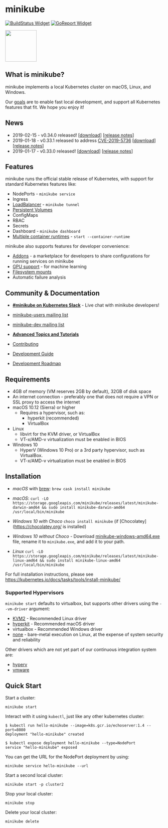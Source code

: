 # minikube

[![BuildStatus Widget]][BuildStatus Result]
[![GoReport Widget]][GoReport Status]

[BuildStatus Result]: https://travis-ci.org/kubernetes/minikube
[BuildStatus Widget]: https://travis-ci.org/kubernetes/minikube.svg?branch=master

[GoReport Status]: https://goreportcard.com/report/github.com/kubernetes/minikube
[GoReport Widget]: https://goreportcard.com/badge/github.com/kubernetes/minikube

<img src="https://github.com/kubernetes/minikube/raw/master/logo/logo.png" width="100">

## What is minikube?

minikube implements a local Kubernetes cluster on macOS, Linux, and Windows. 

Our [goals](https://github.com/kubernetes/minikube/blob/master/docs/contributors/principles.md) are to enable fast local development, and support all Kubernetes features that fit. We hope you enjoy it!

## News

* 2019-02-15 - v0.34.0 released! [[download](https://github.com/kubernetes/minikube/releases/tag/v0.34.0)] [[release notes](https://github.com/kubernetes/minikube/blob/master/CHANGELOG.md#version-0340---2019-02-15)]
* 2019-01-18 - v0.33.1 released to address [CVE-2019-5736](https://www.openwall.com/lists/oss-security/2019/02/11/2) [[download](https://github.com/kubernetes/minikube/releases/tag/v0.33.1)] [[release notes](https://github.com/kubernetes/minikube/blob/master/CHANGELOG.md#version-0331---2019-01-18)]
* 2019-01-17 - v0.33.0 released! [[download](https://github.com/kubernetes/minikube/releases/tag/v0.33.0)] [[release notes](https://github.com/kubernetes/minikube/blob/master/CHANGELOG.md#version-0330---2019-01-17)]

## Features

minikube runs the official stable release of Kubernetes, with support for standard Kubernetes features like:

* NodePorts - `minikube service`
* Ingress
* [LoadBalancer](https://github.com/kubernetes/minikube/blob/master/docs/tunnel.md) - `minikube tunnel` 
* [Persistent Volumes](https://github.com/kubernetes/minikube/blob/master/docs/persistent_volumes.md)
* ConfigMaps
* RBAC
* Secrets
* Dashboard - `minikube dashboard`
* [Multiple container runtimes](https://github.com/kubernetes/minikube/blob/master/docs/alternative_runtimes.md) - `start --container-runtime`

minikube also supports features for developer convenience:

* [Addons](https://github.com/kubernetes/minikube/blob/master/docs/addons.md) - a marketplace for developers to share configurations for running services on minikube
* [GPU support](https://github.com/kubernetes/minikube/blob/master/docs/gpu.md) - for machine learning
* [Filesystem mounts](https://github.com/kubernetes/minikube/blob/master/docs/host_folder_mount.md)
* Automatic failure analysis

## Community & Documentation

* [**#minikube on Kubernetes Slack**](https://kubernetes.slack.com) - Live chat with minikube developers!
* [minikube-users mailing list](https://groups.google.com/forum/#!forum/minikube-users)
* [minikube-dev mailing list](https://groups.google.com/forum/#!forum/minikube-dev)

* [**Advanced Topics and Tutorials**](https://github.com/kubernetes/minikube/blob/master/docs/README.md)
* [Contributing](https://github.com/kubernetes/minikube/blob/master/CONTRIBUTING.md)
* [Development Guide](https://github.com/kubernetes/minikube/blob/master/docs/contributors/README.md)
* [Development Roadmap](https://github.com/kubernetes/minikube/blob/master/docs/contributors/roadmap.md)

## Requirements

* 4GB of memory (VM reserves 2GB by default), 32GB of disk space
* An internet connection - preferably one that does not require a VPN or SSL proxy to access the internet
* macOS 10.12 (Sierra) or higher
  * Requires a hypervisor, such as:
     * hyperkit (recommended)
     * VirtualBox
* Linux
  * libvirt for the KVM driver, or VirtualBox
  * VT-x/AMD-v virtualization must be enabled in BIOS
* Windows 10
  * HyperV (Windows 10 Pro) or a 3rd party hypervisor, such as VirtualBox.
  * VT-x/AMD-v virtualization must be enabled in BIOS

## Installation

* *macOS* with [brew](https://brew.sh/): `brew cask install minikube`
* *macOS*: `curl -LO https://storage.googleapis.com/minikube/releases/latest/minikube-darwin-amd64 && sudo install minikube-darwin-amd64 /usr/local/bin/minikube`

* *Windows 10 with Choco* `choco install minikube` (if [Chocolatey](https://chocolatey.org/ is installed)
* *Windows 10 without Choco* - Download [minikube-windows-amd64.exe](https://storage.googleapis.com/minikube/releases/latest/minikube-windows-amd64.exe) file, rename it to `minikube.exe`, and add it to your path.

* *Linux* `curl -LO https://storage.googleapis.com/minikube/releases/latest/minikube-linux-amd64 && sudo install minikube-linux-amd64 /usr/local/bin/minikube`

For full installation instructions, please see https://kubernetes.io/docs/tasks/tools/install-minikube/

### Supported Hypervisors

`minikube start` defaults to virtualbox, but supports other drivers using the `--vm-driver` argument:

* [KVM2](https://github.com/kubernetes/minikube/blob/master/docs/drivers.md#kvm2-driver) - Recommended Linux driver
* [hyperkit](https://github.com/kubernetes/minikube/blob/master/docs/drivers.md#hyperkit-driver) - Recommended macOS driver
* virtualbox - Recommended Windows driver
* [none](https://github.com/kubernetes/minikube/blob/master/docs/vmdriver-none.md) - bare-metal execution on Linux, at the expense of system security and reliability

Other drivers which are not yet part of our continuous integration system are:

* [hyperv](https://github.com/kubernetes/minikube/blob/master/docs/drivers.md#hyperV-driver)
* [vmware](https://github.com/kubernetes/minikube/blob/master/docs/drivers.md#vmware-unified-driver)

## Quick Start

Start a cluster:

`minikube start`

Interact with it using `kubectl`, just like any other kubernetes cluster:


```
$ kubectl run hello-minikube --image=k8s.gcr.io/echoserver:1.4 --port=8080
deployment "hello-minikube" created

$ kubectl expose deployment hello-minikube --type=NodePort
service "hello-minikube" exposed
```

You can get the URL for the NodePort deployment by using:

`minikube service hello-minikube --url`

Start a second local cluster:

`minikube start -p cluster2`

Stop your local cluster:

`minikube stop`

Delete your local cluster:

`minikube delete`
